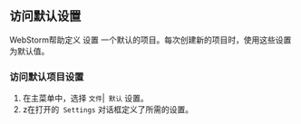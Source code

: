 ## 访问默认设置
WebStorm帮助定义 设置 一个默认的项目。每次创建新的项目时，使用这些设置为默认值。

### 访问默认项目设置

1. 在主菜单中，选择  `文件`|` 默认`  设置。
2. z在打开的` Settings` 对话框定义了所需的设置。